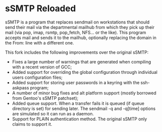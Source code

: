 sSMTP Reloaded
==============

sSMTP is a program that replaces sendmail on workstations that should
send their mail via the departmental mailhub from which they pick up their
mail (via pop, imap, rsmtp, pop_fetch, NFS... or the like).  This program
accepts mail and sends it to the mailhub, optionally replacing the domain in 
the From: line with a different one.

This fork includes the following improvements over the original sSMTP:

* Fixes a large number of warnings that are generated when compiling
  with a recent version of GCC;
* Added support for overriding the global configuration through
  individual users configuration files;
* Added support for storing user passwords in a keyring with the
  ssh-askpass program;
* A number of minor bug fixes and alt platform support (mostly borrowed 
  from Gentoo's sSMTP patchset);
* Added queue support. When a transfer fails it is queued (if queue directory is set)
  for sending later. The sendmail -q and -q[time] options are simulated
  so it can run as a daemon.
* Support for PLAIN authentication method. The original sSMTP only claims
  to support it.
